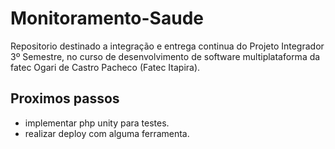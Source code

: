 # Monitoramento-Saude
Repositorio destinado a integração e entrega continua do Projeto Integrador 3º Semestre, no curso de desenvolvimento de software multiplataforma da fatec Ogari de Castro Pacheco (Fatec Itapira).

## Proximos passos
- implementar php unity para testes.
- realizar deploy com alguma ferramenta.
